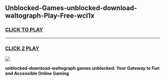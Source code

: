
## Unblocked-Games-unblocked-download-waltograph-Play-Free-wcl1x
<h3>
<a href="https://premium76.site?title=unblocked-download-waltograph&ref=12A">CLICK TO PLAY</a></h3>
<hr>

<h3>
<a href="https://premium76.site?title=unblocked-download-waltograph&ref=12A">CLICK 2 PLAY</a>
  
</h3>

<a href="https://premium76.site?title=unblocked-download-waltograph&ref=12A"><img src="https://clearcache.store/games.png"></a>


**unblocked-download-waltograph games unblocked: Your Gateway to Fun and Accessible Online Gaming**
